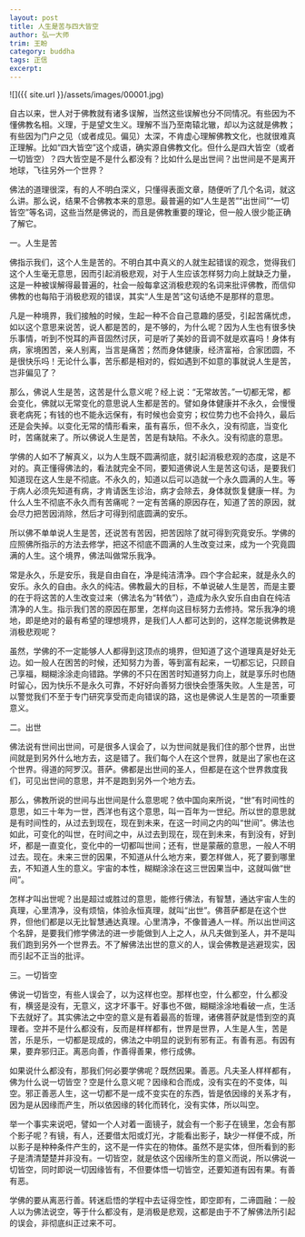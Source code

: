 ```yaml
---
layout: post
title: 人生是苦与四大皆空
author: 弘一大师
trim: 王盼
category: buddha
tags: 正信
excerpt:
---
```


![]({{ site.url }}/assets/images/00001.jpg)

自古以来，世人对于佛教就有诸多误解，当然这些误解也分不同情况。有些因为不懂佛教名相。义理，于是望文生义。理解不当乃至南辕北辙，却以为这就是佛教；有些因为门户之见（或者成见。偏见）太深，不肯虚心理解佛教文化，也就很难真正理解。比如“四大皆空”这个成语，确实源自佛教文化。但什么是四大皆空（或者一切皆空）？四大皆空是不是什么都没有？比如什么是出世间？出世间是不是离开地球，飞往另外一个世界？

佛法的道理很深，有的人不明白深义，只懂得表面文章，随便听了几个名词，就这么讲。那么说，结果不合佛教本来的意思。最普遍的如“人生是苦”“出世间”“一切皆空”等名词，这些当然是佛说的，而且是佛教重要的理论，但一般人很少能正确了解它。

一。人生是苦

佛指示我们，这个人生是苦的。不明白其中真义的人就生起错误的观念，觉得我们这个人生毫无意思，因而引起消极悲观，对于人生应该怎样努力向上就缺乏力量，这是一种被误解得最普遍的，社会一般每拿这消极悲观的名词来批评佛教，而信仰佛教的也每陷于消极悲观的错误，其实“人生是苦”这句话绝不是那样的意思。

凡是一种境界，我们接触的时候，生起一种不合自己意趣的感受，引起苦痛忧虑，如以这个意思来说苦，说人都是苦的，是不够的，为什么呢？因为人生也有很多快乐事情，听到不悦耳的声音固然讨厌，可是听了美妙的音调不就是欢喜吗！身体有病，家境困苦，亲人别离，当言是痛苦；然而身体健康，经济富裕，合家团圆，不是很快乐吗！无论什么事，苦乐都是相对的，假如遇到不如意的事就说人生是苦，岂非偏见了？

那么，佛说人生是苦，这苦是什么意义呢？经上说：“无常故苦。”一切都无常，都会变化，佛就以无常变化的意思说人生都是苦的。譬如身体健康并不永久，会慢慢衰老病死；有钱的也不能永远保有，有时候也会变穷；权位势力也不会持久，最后还是会失掉。以变化无常的情形看来，虽有喜乐，但不永久，没有彻底，当变化时，苦痛就来了。所以佛说人生是苦，苦是有缺陷。不永久。没有彻底的意思。

学佛的人如不了解真义，以为人生既不圆满彻底，就引起消极悲观的态度，这是不对的。真正懂得佛法的，看法就完全不同，要知道佛说人生是苦这句话，是要我们知道现在这人生是不彻底。不永久的，知道以后可以造就一个永久圆满的人生。等于病人必须先知道有病，才肯请医生诊治，病才会除去，身体就恢复健康一样。为什么人生不彻底不永久而有苦痛呢？一定有苦痛的原因存在，知道了苦的原因，就会尽力把苦因消除，然后才可得到彻底圆满的安乐。

所以佛不单单说人生是苦，还说苦有苦因，把苦因除了就可得到究竟安乐。学佛的应照佛所指示的方法去修学，把这不彻底不圆满的人生改变过来，成为一个究竟圆满的人生。这个境界，佛法叫做常乐我净。

常是永久，乐是安乐，我是自由自在，净是纯洁清净。四个字合起来，就是永久的安乐。永久的自由。永久的纯洁。佛教最大的目标，不单说破人生是苦，而是主要的在于将这苦的人生改变过来（佛法名为“转依”），造成为永久安乐自由自在纯洁清净的人生。指示我们苦的原因在那里，怎样向这目标努力去修持。常乐我净的境地，即是绝对的最有希望的理想境界，是我们人人都可达到的，这样怎能说佛教是消极悲观呢？

虽然，学佛的不一定能够人人都得到这顶点的境界，但知道了这个道理真是好处无边。如一般人在困苦的时候，还知努力为善，等到富有起来，一切都忘记，只顾自己享福，糊糊涂涂走向错路。学佛的不只在困苦时知道努力向上，就是享乐时也随时留心，因为快乐不是永久可靠，不好好向善努力很快会堕落失败。人生是苦，可以警觉我们不至于专门研究享受而走向错误的路，这也是佛说人生是苦的一项重要意义。

二。出世

佛法说有世间出世间，可是很多人误会了，以为世间就是我们住的那个世界，出世间就是到另外什么地方去，这是错了。我们每个人在这个世界，就是出了家也在这个世界。得道的阿罗汉。菩萨。佛都是出世间的圣人，但都是在这个世界救度我们，可见出世间的意思，并不是跑到另外一个地方去。

那么，佛教所说的世间与出世间是什么意思呢？依中国向来所说，“世”有时间性的意思，如三十年为一世，西洋也有这个意思，叫一百年为一世纪。所以世的意思就是有时间性的，从过去到现在，现在到未来，在这一时间之内的叫“世间”。佛法也如此，可变化的叫世，在时间之中，从过去到现在，现在到未来，有到没有，好到坏，都是一直变化，变化中的一切都叫世间；还有，世是蒙蔽的意思，一般人不明过去。现在。未来三世的因果，不知道从什么地方来，要怎样做人，死了要到哪里去，不知道人生的意义。宇宙的本性，糊糊涂涂在这三世因果当中，这就叫做“世间”。

怎样才叫出世呢？出是超过或胜过的意思，能修行佛法，有智慧，通达宇宙人生的真理，心里清净，没有烦恼，体验永恒真理，就叫“出世”。佛菩萨都是在这个世界，但他们都是以无比智慧通达真理。心里清净，不像普通人一样。所以出世间这个名辞，是要我们修学佛法的进一步能做到人上之人，从凡夫做到圣人，并不是叫我们跑到另外一个世界去。不了解佛法出世的意义的人，误会佛教是逃避现实，因而引起不正当的批评。

三。一切皆空

佛说一切皆空，有些人误会了，以为这样也空。那样也空，什么都空，什么都没有，横竖是没有，无意义，这才坏事干。好事也不做，糊糊涂涂地看破一点，生活下去就好了。其实佛法之中空的意义是有着最高的哲理，诸佛菩萨就是悟到空的真理者。空并不是什么都没有，反而是样样都有，世界是世界，人生是人生，苦是苦，乐是乐，一切都是现成的，佛法之中明显的说到有邪有正。有善有恶。有因有果，要弃邪归正。离恶向善，作善得善果，修行成佛。

如果说什么都没有，那我们何必要学佛呢？既然因果。善恶。凡夫圣人样样都有，佛为什么说一切皆空？空是什么意义呢？因缘和合而成，没有实在的不变体，叫空。邪正善恶人生，这一切都不是一成不变实在的东西，皆是依因缘的关系才有，因为是从因缘而产生，所以依因缘的转化而转化，没有实体，所以叫空。

举一个事实来说吧，譬如一个人对着一面镜子，就会有一个影子在镜里，怎会有那个影子呢？有镜，有人，还要借太阳或灯光，才能看出影子，缺少一样便不成，所以影子是种种条件产生的，这不是一件实在的物体。虽然不是实体，但所看到的影子是清清楚楚并非没有。一切皆空，就是依这个因缘所生的意义而说，所以佛说一切皆空，同时即说一切因缘皆有，不但要体悟一切皆空，还要知道有因有果。有善有恶。

学佛的要从离恶行善。转迷启悟的学程中去证得空性，即空即有，二谛圆融：一般人以为佛法说空，等于什么都没有，是消极是悲观，这都是由于不了解佛法所引起的误会，非彻底纠正过来不可。
